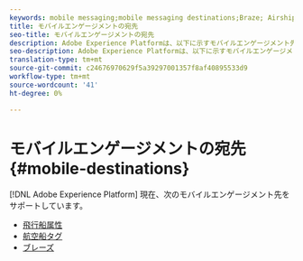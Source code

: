 ```yaml
---
keywords: mobile messaging;mobile messaging destinations;Braze; Airship
title: モバイルエンゲージメントの宛先
seo-title: モバイルエンゲージメントの宛先
description: Adobe Experience Platformは、以下に示すモバイルエンゲージメント先をサポートしています。
seo-description: Adobe Experience Platformは、以下に示すモバイルエンゲージメント先をサポートしています。
translation-type: tm+mt
source-git-commit: c24676970629f5a39297001357f8af40895533d9
workflow-type: tm+mt
source-wordcount: '41'
ht-degree: 0%

---
```



# モバイルエンゲージメントの宛先 {#mobile-destinations}

[!DNL Adobe Experience Platform] 現在、次のモバイルエンゲージメント先をサポートしています。

* [飛行船属性](./airship-attributes.md)
* [航空船タグ](./airship-tags.md)
* [ブレーズ](./braze.md)